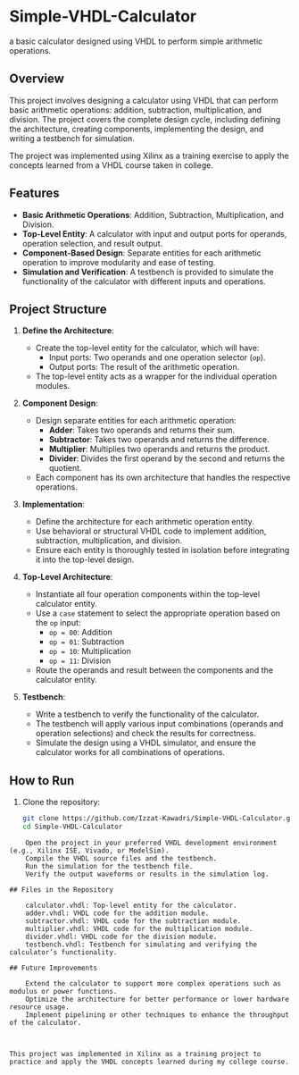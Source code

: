 # Simple-VHDL-Calculator
a basic calculator designed using VHDL to perform simple arithmetic operations.

## Overview
This project involves designing a calculator using VHDL that can perform basic arithmetic operations: addition, subtraction, multiplication, and division. The project covers the complete design cycle, including defining the architecture, creating components, implementing the design, and writing a testbench for simulation.

The project was implemented using Xilinx as a training exercise to apply the concepts learned from a VHDL course taken in college.

## Features
- **Basic Arithmetic Operations**: Addition, Subtraction, Multiplication, and Division.
- **Top-Level Entity**: A calculator with input and output ports for operands, operation selection, and result output.
- **Component-Based Design**: Separate entities for each arithmetic operation to improve modularity and ease of testing.
- **Simulation and Verification**: A testbench is provided to simulate the functionality of the calculator with different inputs and operations.

## Project Structure

1. **Define the Architecture**:
   - Create the top-level entity for the calculator, which will have:
     - Input ports: Two operands and one operation selector (`op`).
     - Output ports: The result of the arithmetic operation.
   - The top-level entity acts as a wrapper for the individual operation modules.

2. **Component Design**:
   - Design separate entities for each arithmetic operation:
     - **Adder**: Takes two operands and returns their sum.
     - **Subtractor**: Takes two operands and returns the difference.
     - **Multiplier**: Multiplies two operands and returns the product.
     - **Divider**: Divides the first operand by the second and returns the quotient.
   - Each component has its own architecture that handles the respective operations.

3. **Implementation**:
   - Define the architecture for each arithmetic operation entity.
   - Use behavioral or structural VHDL code to implement addition, subtraction, multiplication, and division.
   - Ensure each entity is thoroughly tested in isolation before integrating it into the top-level design.

4. **Top-Level Architecture**:
   - Instantiate all four operation components within the top-level calculator entity.
   - Use a `case` statement to select the appropriate operation based on the `op` input:
     - `op = 00`: Addition
     - `op = 01`: Subtraction
     - `op = 10`: Multiplication
     - `op = 11`: Division
   - Route the operands and result between the components and the calculator entity.

5. **Testbench**:
   - Write a testbench to verify the functionality of the calculator.
   - The testbench will apply various input combinations (operands and operation selections) and check the results for correctness.
   - Simulate the design using a VHDL simulator, and ensure the calculator works for all combinations of operations.

## How to Run
1. Clone the repository:
   ```bash
   git clone https://github.com/Izzat-Kawadri/Simple-VHDL-Calculator.git
   cd Simple-VHDL-Calculator
```
    Open the project in your preferred VHDL development environment (e.g., Xilinx ISE, Vivado, or ModelSim).
    Compile the VHDL source files and the testbench.
    Run the simulation for the testbench file.
    Verify the output waveforms or results in the simulation log.

## Files in the Repository

    calculator.vhdl: Top-level entity for the calculator.
    adder.vhdl: VHDL code for the addition module.
    subtractor.vhdl: VHDL code for the subtraction module.
    multiplier.vhdl: VHDL code for the multiplication module.
    divider.vhdl: VHDL code for the division module.
    testbench.vhdl: Testbench for simulating and verifying the calculator’s functionality.

## Future Improvements

    Extend the calculator to support more complex operations such as modulus or power functions.
    Optimize the architecture for better performance or lower hardware resource usage.
    Implement pipelining or other techniques to enhance the throughput of the calculator.



This project was implemented in Xilinx as a training project to practice and apply the VHDL concepts learned during my college course.
